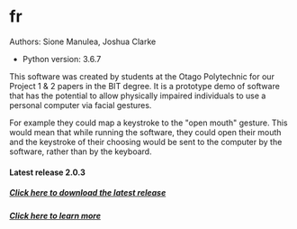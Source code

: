 # fr
Authors: Sione Manulea, Joshua Clarke
- Python version: 3.6.7

This software was created by students at the Otago Polytechnic for our Project 1 & 2 papers in the BIT degree. It is a prototype demo of software that has the potential to allow physically impaired individuals to use a personal computer via facial gestures.

For example they could map a keystroke to the "open mouth" gesture. This would mean that while running the software, they could open their mouth and the keystroke of their choosing would be sent to the computer by the software, rather than by the keyboard.

#### Latest release 2.0.3
##### [Click here to download the latest release](https://github.com/accessibilitysoftwarehub/FaceSwitch2/releases/tag/2.0.3)

##### [Click here to learn more](https://github.com/accessibilitysoftwarehub/FaceSwitch2/wiki)
